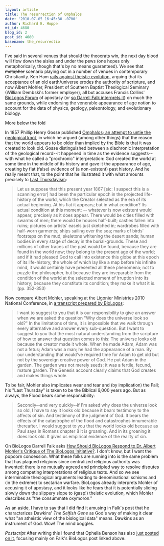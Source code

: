 ```yaml
---
layout: article
title: The resurrection of Omphalos
date: '2010-07-05 16:45:30 -0700'
author: Richard B. Hoppe
mt_id: 4680
blog_id: 2
post_id: 4680
basename: the_resurrectio
---
```

I've said in several venues that should the theocrats win, the next day blood will flow down the aisles and under the pews (one hopes only metaphorically, though that's by no means guaranteed).  We see that ~~metaphor~~ scenario playing out in a number of venues in contemporary Christianity.  Ken Ham [rails against theistic evolution](http://www.christianbook.com/Christian/Books/cms_content?page=736863&amp;sp=1016&amp;event=1016RNF), arguing that its acceptance of an old earth/universe erodes the authority of scripture, and now Albert Mohler, President of Southern Baptist Theological Seminary (William Dembski's former employer), all but accuses Francis Collins' [BioLogos Forum](http://biologos.org/) of apostasy (or [so Darrell Falk interprets it](http://biologos.org/blog/how-should-biologos-respond-to-dr-albert-mohler/)) on much the same grounds, while endorsing the venerable appearance of age notion to account for the data of physics, geology, paleontology, and evolutionary biology.

More below the fold

In 1857 Phillip Henry Gosse published [Omphalos; an attempt to untie the geological knot](http://www.archive.org/details/omphalosanattem00gossgoog), in which he argued (among other things) that the reason that the world appears to be older than implied by the Bible is that it was created to look old.  Gosse distinguished between a diachronic interpretation of the geological record--it happened in time as the evidence suggests--with what he called a "prochronic" interpretation: God created the world at some time in the middle of its history and gave it the appearance of age, creating by fiat (false) evidence of (a non-existent) past history.  And he really meant that, to the point that he illustrated it with what amounts precisely to [Last Thursdayism](http://skepticwiki.org/index.php/Last_Thursdayism):

> Let us suppose that this present year 1867 \[sic: I suspect this is a scanning error\] had been the particular epoch in the projected life-history of the world, which the Creator selected as the era of its actual beginning. At his fiat it appears; but in what condition? Its actual condition at this moment: -- whatever is now existent would appear, precisely as it does appear. There would be cities filled with swarms of men; there would be houses half-built; castles fallen into ruins; pictures on artists' easels just sketched in; wardrobes filled with half-worn garments; ships sailing over the sea; marks of birds' footsteps on the mud; skeletons whitening the desert sands; human bodies in every stage of decay in the burial-grounds. These and millions of other traces of the past would be found, because they are found in the world now; they belong to the present age of the world; and if it had pleased God to call into existence this globe at this epoch of its life-history, the whole of which lay like a map before his infinite mind, it would certainly have presented all these phenomena; not to puzzle the philosopher, but because they are inseparable from the condition of the world at the selected moment of irruption into its history; because they constitute its condition; they make it what it is. (pp. 352-353)


Now compare Albert Mohler, speaking at the Ligonier Ministries 2010 National Conference, in [a transcript prepared by BioLogos](http://www.biologos.org/resources/albert-mohler-why-does-the-universe-look-so-old):

> I want to suggest to you that it is our responsibility to give an answer when we are asked the question "Why does the universe look so old?" In the limitations of time, it is impossible that we walk through every alternative and answer every sub-question.  But I want to suggest to you that the most natural understanding from the scripture of how to answer that question comes to this: The universe looks old because the creator made it whole. When he made Adam, Adam was not a fetus; Adam was a man; he had the appearance of a man. By our understanding that would've required time for Adam to get old but not by the sovereign creative power of God. He put Adam in the garden. The garden was not merely seeds; it was a fertile, fecund, mature garden. The Genesis account clearly claims that God creates and makes things whole.

To be fair, Mohler also implicates wear and tear and (by implication) the Fall; his "Last Thursday" is taken to be the Biblical 6,000 years ago.  But as always, the Flood bears some responsibility:

> Secondly--and very quickly--if I'm asked why does the universe look so old, I have to say it looks old because it bears testimony to the affects of sin. And testimony of the judgment of God. It bears the effects of the catastrophe of the flood and catastrophes innumerable thereafter. I would suggest to you that the world looks old because as Paul says in Romans chapter 8 it is groaning. And in its groaning it does look old. It gives us empirical evidence of the reality of sin.

On BioLogos Darrell Falk asks [How Should BioLogos Respond to Dr. Albert Mohler's Critique of The BioLogos Initiative?](http://biologos.org/blog/how-should-biologos-respond-to-dr-albert-mohler/).  I don't know, but I want the popcorn concession.  What these folks are running into is the same problem that has plagued religions since centralized religious authority was invented: there is no mutually agreed and principled way to resolve disputes among competing interpretations of religious texts.  And so we see interminable theological arguments leading to denominational schisms and (in the extreme) to sectarian warfare.  BioLogos already interprets Mohler of accusing it of apostasy, and it looks like he fears that it is potentially sliding slowly down the slippery slope to (gasp!) theistic evolution, which Mohler describes as "the consummate oxymoron."

As an aside, I have to say that I did find it amusing in Falk's post that he characterizes Dawkins' _The Selfish Gene_ as God's way of making it clear what "an atheistic view of the biological data" means.  Dawkins as an instrument of God.  Wow!  The mind boggles.

_Postscript_  After writing this I found that Ophelia Benson has also [just posted on it](http://www.butterfliesandwheels.org/2010/contortionism/), focusing mainly on Falk's BioLogos post linked above.
